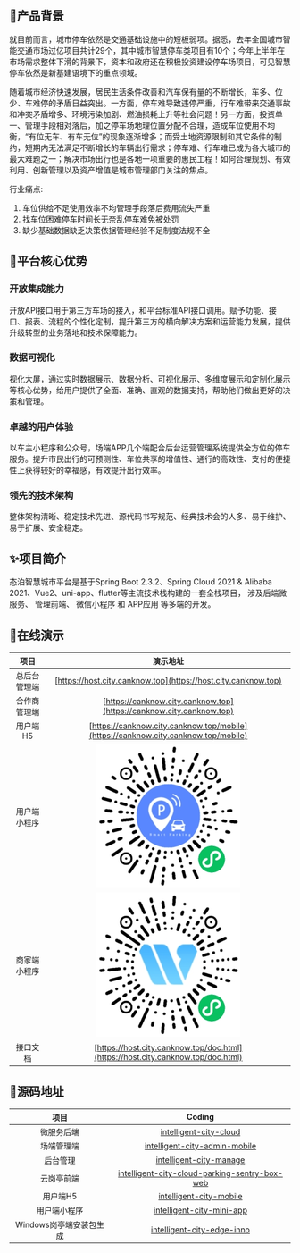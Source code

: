 ## 🐥产品背景
就目前而言，城市停车依然是交通基础设施中的短板弱项。据悉，去年全国城市智能交通市场过亿项目共计29个，其中城市智慧停车类项目有10个；今年上半年在市场需求整体下滑的背景下，资本和政府还在积极投资建设停车场项目，可见智慧停车依然是新基建语境下的重点领域。

随着城市经济快速发展，居民生活条件改善和汽车保有量的不断增⻓，车多、位少、车难停的矛盾日益突出。一方面，停车难导致违停严重，行车难带来交通事故和冲突矛盾增多、环境污染加剧、燃油损耗上升等社会问题！另一方面，投资单一、管理手段相对落后，加之停车场地理位置分配不合理，造成车位使用不均衡，“有位无车、有车无位”的现象逐渐增多；而受土地资源限制和其它条件的制约，短期内无法满足不断增长的车辆出行需求；停车难、行车难已成为各大城市的最大难题之一；解决市场出行也是各地一项重要的惠民工程！如何合理规划、有效利用、创新管理以及资产增值是城市管理部门关注的焦点。

行业痛点:
1. 车位供给不足使用效率不均管理手段落后费用流失严重 
2. 找车位困难停车时间长无奈乱停车难免被处罚
3. 缺少基础数据缺乏决策依据管理经验不足制度法规不全

## 🗽平台核心优势
### 开放集成能力
开放API接口用于第三方车场的接入，和平台标准API接口调用。赋予功能、接口、报表、流程的个性化定制，提升第三方的横向解决方案和运营能力发展，提供升级转型的业务落地和技术保障能力。
### 数据可视化
视化大屏，通过实时数据展示、数据分析、可视化展示、多维度展示和定制化展示等核心优势，给用户提供了全面、准确、直观的数据支持，帮助他们做出更好的决策和管理。
### 卓越的用户体验
以车主小程序和公众号，场端APP几个端配合后台运营管理系统提供全方位的停车服务。提升市民出行的可预测性、车位共享的增值性、通行的高效性、支付的便捷性上获得较好的幸福感，有效提升出行效率。
### 领先的技术架构
整体架构清晰、稳定技术先进、源代码书写规范、经典技术会的人多、易于维护、易于扩展、安全稳定。

## ✨项目简介
态泊智慧城市平台是基于Spring Boot 2.3.2、Spring Cloud 2021 & Alibaba 2021、Vue2、uni-app、flutter等主流技术栈构建的一套全栈项目， 涉及后端微服务、 管理前端、 微信小程序 和 APP应用 等多端的开发。

## 💎在线演示
|   项目   |                                        演示地址                                        |
|:------:|:----------------------------------------------------------------------------------:|
| 总后台管理端 |           [https://host.city.canknow.top](https://host.city.canknow.top)           |
| 合作商管理端 |        [https://canknow.city.canknow.top](https://canknow.city.canknow.top)        |
| 用户端H5  | [https://canknow.city.canknow.top/mobile](https://canknow.city.canknow.top/mobile) |
| 用户端小程序 |                   ![xinyi-ma-qrcode.jpg](./xinyi-ma-qrcode.jpg)                    |
| 商家端小程序 |                  ![business-ma-qrcode.jpg](./business-ma-qrcode.jpg)                  |
|  接口文档  |  [https://host.city.canknow.top/doc.html](https://host.city.canknow.top/doc.html)  |

## 💫源码地址
|      项目       |                                                                   Coding                                                                    |
|:-------------:|:-------------------------------------------------------------------------------------------------------------------------------------------:|
|     微服务后端     | [intelligent-city-cloud](https://e.coding.net/canknow/intelligent-city/intelligent-city-cloud.git) |
|     场端管理端     | [intelligent-city-admin-mobile](https://e.coding.net/canknow/intelligent-city/intelligent-city-admin-mobile.git) |
|     后台管理      | [intelligent-city-manage](https://e.coding.net/canknow/intelligent-city/intelligent-city-manage.git) |
|     云岗亭前端     | [intelligent-city-cloud-parking-sentry-box-web](https://e.coding.net/canknow/intelligent-city/intelligent-city-cloud-parking-sentry-box-web.git) |
|     用户端H5     | [intelligent-city-mobile](https://e.coding.net/canknow/intelligent-city/intelligent-city-mobile.git) |
|    用户端小程序     |[intelligent-city-mini-app](https://e.coding.net/canknow/intelligent-city/intelligent-city-mini-app.git) |
| Windows岗亭端安装包生成 | [intelligent-city-edge-inno](https://e.coding.net/canknow/intelligent-city/intelligent-city-edge-inno.git) |

